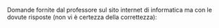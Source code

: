 Domande fornite dal professore sul sito internet di informatica ma con le dovute risposte (non vi è certezza della correttezza):